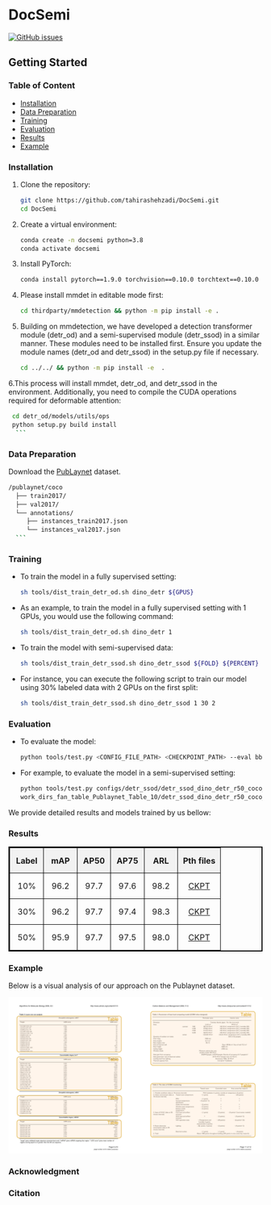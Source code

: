 # DocSemi
[![GitHub issues]([https://gitHub.com/mindgarage-shan/transformer_object_detection_survey/issues/)](https://github.com/tahirashehzadi/DocSemi/issues)
## Getting Started
### Table of Content
- [Installation](#installation)
- [Data Preparation](#data-preparation)
- [Training](#training)
- [Evaluation](#evaluation)
- [Results](#results)
- [Example](#example)
### Installation
1. Clone the repository:
    ```sh
    git clone https://github.com/tahirashehzadi/DocSemi.git
    cd DocSemi
    ```

2. Create a virtual environment:
    ```sh
    conda create -n docsemi python=3.8
    conda activate docsemi
    ```

3. Install PyTorch:
    ```sh
    conda install pytorch==1.9.0 torchvision==0.10.0 torchtext==0.10.0 cudatoolkit=10.2 -c pytorch
    ```
    
4. Please install mmdet in editable mode first:
     ```sh
    cd thirdparty/mmdetection && python -m pip install -e .
     ```
        
4. Building on mmdetection, we have developed a detection transformer module (detr_od) and a semi-supervised module (detr_ssod) in a similar manner. 
  These modules need to be installed first. Ensure you update the module names (detr_od and detr_ssod) in the setup.py file if necessary.
     ```sh
    cd ../../ && python -m pip install -e  .
     ```
         
6.This process will install mmdet, detr_od, and detr_ssod in the environment. Additionally, you need to compile the CUDA operations required for deformable attention:
  ```sh
   cd detr_od/models/utils/ops
   python setup.py build install
    ```

```
### Data Preparation
Download the [PubLaynet](https://developer.ibm.com/exchanges/data/all/publaynet/) dataset.
  ```sh
/publaynet/coco
    ├── train2017/
    ├── val2017/
    └── annotations/
  	   ├── instances_train2017.json
  	   └── instances_val2017.json
    ```

```
### Training

- To train the model in a fully supervised setting:
    ```sh
    sh tools/dist_train_detr_od.sh dino_detr ${GPUS}
    ```
- As an example, to train the model in a fully supervised setting with 1 GPUs, you would use the following command:
    ```sh
    sh tools/dist_train_detr_od.sh dino_detr 1
    ```
- To train the model with semi-supervised data:
    ```sh
    sh tools/dist_train_detr_ssod.sh dino_detr_ssod ${FOLD} ${PERCENT} ${GPUS}
    ```
- For instance, you can execute the following script to train our model using 30% labeled data with 2 GPUs on the first split:
    ```sh
    sh tools/dist_train_detr_ssod.sh dino_detr_ssod 1 30 2
    ```
### Evaluation
- To evaluate the model: 
    ```sh
    python tools/test.py <CONFIG_FILE_PATH> <CHECKPOINT_PATH> --eval bbox
    ```  

- For example, to evaluate the model in a semi-supervised setting: 
    ```sh
    python tools/test.py configs/detr_ssod/detr_ssod_dino_detr_r50_coco_120k.py \
    work_dirs_fan_table_Publaynet_Table_10/detr_ssod_dino_detr_r50_coco_120k/10/1/epoch_12.pth --eval bbox
    ```
We provide detailed results and models trained by us bellow:
### Results

<table style="font-size: 16px; border: 2px solid black; border-collapse: collapse; width: 100%;">
  <thead>
    <tr style="background-color: #f2f2f2; height: 50px;">
      <th style="padding: 10px; border: 1px solid black;">Label</th>
      <th style="padding: 10px; border: 1px solid black;">mAP</th>
      <th style="padding: 10px; border: 1px solid black;">AP50</th>
      <th style="padding: 10px; border: 1px solid black;">AP75</th>
      <th style="padding: 10px; border: 1px solid black;">ARL</th>
      <th style="padding: 10px; border: 1px solid black;">Pth files</th>
    </tr>
  </thead>
  <tbody>
    <tr style="height: 40px;">
      <td style="padding: 15px; border: 1px solid black; text-align: center;">10%</td>
      <td style="padding: 15px; border: 1px solid black; text-align: center;">96.2</td>
      <td style="padding: 15px; border: 1px solid black; text-align: center;">97.7</td>
      <td style="padding: 15px; border: 1px solid black; text-align: center;">97.6</td>
      <td style="padding: 15px; border: 1px solid black; text-align: center;">98.2</td>
      <td style="padding: 15px; border: 1px solid black; text-align: center;"><a href="https://drive.google.com/drive/folders/1dnZ010Yo-Xix1Pd56beTPaIfopSpUfVb?usp=drive_link">CKPT</a></td>
    </tr>
    <tr style="height: 40px;">
      <td style="padding: 15px; border: 1px solid black; text-align: center;">30%</td>
      <td style="padding: 15px; border: 1px solid black; text-align: center;">96.2</td>
      <td style="padding: 15px; border: 1px solid black; text-align: center;">97.7</td>
      <td style="padding: 15px; border: 1px solid black; text-align: center;">97.4</td>
      <td style="padding: 15px; border: 1px solid black; text-align: center;">98.3</td>
      <td style="padding: 15px; border: 1px solid black; text-align: center;"><a href="https://drive.google.com/file/d/1cRpZyOyWXz0RajxwtZEm3NYYZZWds6HG/view?usp=drive_link">CKPT</a></td>
    </tr>
    <tr style="height: 40px;">
      <td style="padding: 15px; border: 1px solid black; text-align: center;">50%</td>
      <td style="padding: 15px; border: 1px solid black; text-align: center;">95.9</td>
      <td style="padding: 15px; border: 1px solid black; text-align: center;">97.7</td>
      <td style="padding: 15px; border: 1px solid black; text-align: center;">97.5</td>
      <td style="padding: 15px; border: 1px solid black; text-align: center;">98.0</td>
      <td style="padding: 15px; border: 1px solid black; text-align: center;"><a href="https://drive.google.com/file/d/1gJMSdiV5yKFNlYYFjv3Gc-4UPbVjAc6Q/view?usp=drive_link">CKPT</a></td>
    </tr>
  </tbody>
</table>


### Example

Below is a visual analysis of our approach on the Publaynet dataset.
<div style="text-align: center;">
    <img src="demo_image.jpg" alt="warmup.png" width="900"/>
</div>

### Acknowledgment

### Citation
````
````
